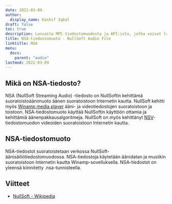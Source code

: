 ```yaml
---
date: 2022-03-09
author:
  display_name: Kashif Iqbal
draft: false
toc: true
description: Lansaita MPC-tiedostomuodosta ja API:ista, jotka voivat luoda ja avata MPC-tiedostons.
title: NSA-tiedostomuoto - NullSoft Audio File
linktitle: NSA
menu:
  docs:
    parent: "audio"
lastmod: 2022-03-09
---
```


## Mikä on NSA-tiedosto?

NSA (NullSoft Streaming Audio) -tiedosto on NullSoftin kehittämä suoratoistoäänimuoto äänen suoratoistoon Internetin kautta. NullSoft kehitti myös [Winamp media player](https://www.winamp.com/) ääni- ja videotiedostojen suoratoistoon ja toistoon. NSA-tiedostomuoto käyttää NullSoftin käyttöön ottamia ja kehittämiä äänenpakkausalgoritmeja. NullSoft on myös kehittänyt [NSV](/video/nsv/)-tiedostomuodon videoiden suoratoistoon Internetin kautta.

## NSA-tiedostomuoto

NSA-tiedostot suoratoistetaan verkossa NullSoft-äänisäiliötiedostomuodossa. NSA-tiedostoja käytetään äänidatan ja musiikin suoratoistoon Internetin kautta Winamp-sovelluksella. NSA-tiedostot on yleensä kiinnitetty .nsa-tunnisteella.

## Viitteet

* [NullSoft - Wikipedia](https://en.wikipedia.org/wiki/Nullsoft)


